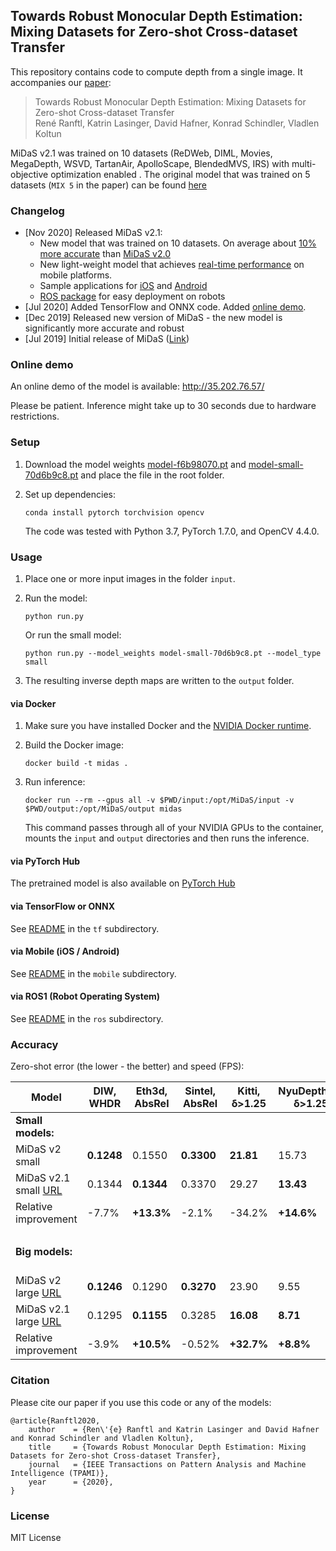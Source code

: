 ## Towards Robust Monocular Depth Estimation: Mixing Datasets for Zero-shot Cross-dataset Transfer

This repository contains code to compute depth from a single image. It accompanies our [paper](https://arxiv.org/abs/1907.01341v3):

>Towards Robust Monocular Depth Estimation: Mixing Datasets for Zero-shot Cross-dataset Transfer  
René Ranftl, Katrin Lasinger, David Hafner, Konrad Schindler, Vladlen Koltun

MiDaS v2.1 was trained on 10 datasets (ReDWeb, DIML, Movies, MegaDepth, WSVD, TartanAir, ApolloScape, BlendedMVS, IRS) with
multi-objective optimization enabled . 
The original model that was trained on 5 datasets  (`MIX 5` in the paper) can be found [here](https://github.com/intel-isl/MiDaS/releases/tag/v2)


### Changelog 
* [Nov 2020] Released MiDaS v2.1:
	- New model that was trained on 10 datasets. On average about [10% more accurate](#Accuracy) than [MiDaS v2.0](https://github.com/intel-isl/MiDaS/releases/tag/v2)
	- New light-weight model that achieves [real-time performance](https://github.com/intel-isl/MiDaS/tree/master/mobile) on mobile platforms.
	- Sample applications for [iOS](https://github.com/intel-isl/MiDaS/tree/master/mobile/ios) and [Android](https://github.com/intel-isl/MiDaS/tree/master/mobile/android)
	- [ROS package](https://github.com/intel-isl/MiDaS/tree/master/ros) for easy deployment on robots
* [Jul 2020] Added TensorFlow and ONNX code. Added [online demo](http://35.202.76.57/).
* [Dec 2019] Released new version of MiDaS - the new model is significantly more accurate and robust
* [Jul 2019] Initial release of MiDaS ([Link](https://github.com/intel-isl/MiDaS/releases/tag/v1))

### Online demo

An online demo of the model is available: http://35.202.76.57/

Please be patient. Inference might take up to 30 seconds due to hardware restrictions.

### Setup 

1) Download the model weights [model-f6b98070.pt](https://github.com/intel-isl/MiDaS/releases/download/v2_1/model-f6b98070.pt) 
and [model-small-70d6b9c8.pt](https://github.com/intel-isl/MiDaS/releases/download/v2_1/model-small-70d6b9c8.pt) and place the
file in the root folder.

2) Set up dependencies: 

    ```shell
    conda install pytorch torchvision opencv
    ```

   The code was tested with Python 3.7, PyTorch 1.7.0, and OpenCV 4.4.0.

    
### Usage

1) Place one or more input images in the folder `input`.

2) Run the model:

    ```shell
    python run.py
    ```

    Or run the small model:

    ```shell
    python run.py --model_weights model-small-70d6b9c8.pt --model_type small
    ```

3) The resulting inverse depth maps are written to the `output` folder.


#### via Docker

1) Make sure you have installed Docker and the
   [NVIDIA Docker runtime](https://github.com/NVIDIA/nvidia-docker/wiki/Installation-\(Native-GPU-Support\)).

2) Build the Docker image:

    ```shell
    docker build -t midas .
    ```

3) Run inference:

    ```shell
    docker run --rm --gpus all -v $PWD/input:/opt/MiDaS/input -v $PWD/output:/opt/MiDaS/output midas
    ```

   This command passes through all of your NVIDIA GPUs to the container, mounts the
   `input` and `output` directories and then runs the inference.

#### via PyTorch Hub

The pretrained model is also available on [PyTorch Hub](https://pytorch.org/hub/intelisl_midas_v2/)

#### via TensorFlow or ONNX

See [README](https://github.com/intel-isl/MiDaS/tree/master/tf) in the `tf` subdirectory.

#### via Mobile (iOS / Android)

See [README](https://github.com/intel-isl/MiDaS/tree/master/mobile) in the `mobile` subdirectory.

#### via ROS1 (Robot Operating System)

See [README](https://github.com/intel-isl/MiDaS/tree/master/ros) in the `ros` subdirectory.


### Accuracy

Zero-shot error (the lower - the better) and speed (FPS):

| Model |  DIW, WHDR | Eth3d, AbsRel | Sintel, AbsRel | Kitti, δ>1.25 | NyuDepthV2, δ>1.25 | TUM, δ>1.25 | Speed, FPS |
|---|---|---|---|---|---|---|---|
| **Small models:** | | | | | | | iPhone 11 |
| MiDaS v2 small | **0.1248** | 0.1550 | **0.3300** | **21.81** | 15.73 | 17.00 | 0.6 |
| MiDaS v2.1 small [URL](https://github.com/intel-isl/MiDaS/releases/download/v2_1/model-small-70d6b9c8.pt) | 0.1344 | **0.1344** | 0.3370 | 29.27 | **13.43** | **14.53** | 30 |
| Relative improvement | -7.7% | **+13.3%** | -2.1% | -34.2% | **+14.6%** | **+14.5%** | **50x** |
| | | | | | | |
| **Big models:** | | | | | | | GPU RTX 2080Ti |
| MiDaS v2 large [URL](https://github.com/intel-isl/MiDaS/releases/download/v2/model-f46da743.pt) | **0.1246** | 0.1290 | **0.3270** | 23.90 | 9.55 | 14.29 | 59 |
| MiDaS v2.1 large [URL](https://github.com/intel-isl/MiDaS/releases/download/v2_1/model-f6b98070.pt) | 0.1295 | **0.1155** | 0.3285 | **16.08** | **8.71** | **12.51** | 59 |
| Relative improvement | -3.9% | **+10.5%** | -0.52% | **+32.7%** | **+8.8%** | **+12.5%** | 1x |


### Citation

Please cite our paper if you use this code or any of the models:
```
@article{Ranftl2020,
	author    = {Ren\'{e} Ranftl and Katrin Lasinger and David Hafner and Konrad Schindler and Vladlen Koltun},
	title     = {Towards Robust Monocular Depth Estimation: Mixing Datasets for Zero-shot Cross-dataset Transfer},
	journal   = {IEEE Transactions on Pattern Analysis and Machine Intelligence (TPAMI)},
	year      = {2020},
}
```


### License 

MIT License 
